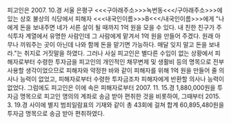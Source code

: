 피고인은 2007. 10.경 서울 은평구 <<<구아래주소>>>녹번동<<</구아래주소>>>에 있는 상호 불상의 식당에서 피해자 <<<내국인이름>>>B<<</내국인이름>>>에게 "나에게 돈을 보내주면 네가 서른 살이 될 때까지 1억 원을 모을 수 있다. 내 친한 친구가 주식투자 계열에서 유명한 사람인데 그 사람에게 맡겨서 1억 원을 만들어 주겠다. 원래 아무나 끼워주는 곳이 아닌데 나와 함께 돈을 맡기면 가능하다. 매달 잊지 말고 돈을 보내라."는 취지로 거짓말을 하였다.
그러나 사실 피고인은 별다른 수입이 없는 상황에서 피해자로부터 수령한 투자금을 피고인의 개인적인 채무변제 및 생활비 등의 명목으로 전부 사용할 생각이었으므로 피해자와 약정한 바와 같이 피해자를 위해 1억 원을 만들어 줄 의사나 능력이 없었고, 피해자로부터 수령한 투자금조차 피해자에게 반환할 의사나 능력이 없었다.
그럼에도 피고인은 이에 속은 피해자로부터 2007. 11. 15.경 1,880,000원을 투자금 명목으로 피고인 명의의 계좌로 송금 받아 편취한 것을 비롯하여, 그때부터 2015. 3. 19.경 사이에 별지 범죄일람표의 기재와 같이 총 43회에 걸쳐 합계 60,895,480원을 투자금 명목으로 송금 받아 편취하였다.